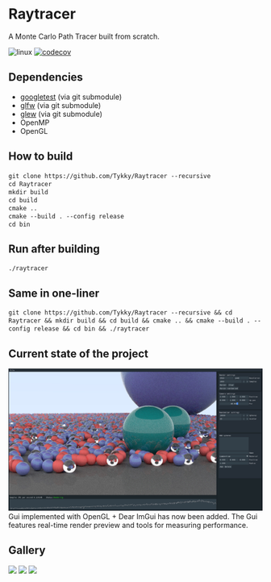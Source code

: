 # Raytracer

A Monte Carlo Path Tracer built from scratch.

![linux](https://github.com/Tykky/Raytracer/workflows/Linux/badge.svg)
[![codecov](https://codecov.io/gh/Tykky/Raytracer/branch/master/graph/badge.svg)](https://codecov.io/gh/Tykky/Raytracer)

## Dependencies
* [googletest](https://github.com/google/googletest) (via git submodule)
* [glfw](https://github.com/glfw/glfw) (via git submodule)
* [glew](https://github.com/nigels-com/glew) (via git submodule)
* OpenMP
* OpenGL

## How to build
````
git clone https://github.com/Tykky/Raytracer --recursive
cd Raytracer
mkdir build
cd build
cmake ..
cmake --build . --config release
cd bin
````
## Run after building
```
./raytracer
```

## Same in one-liner
```
git clone https://github.com/Tykky/Raytracer --recursive && cd Raytracer && mkdir build && cd build && cmake .. && cmake --build . --config release && cd bin && ./raytracer
```

## Current state of the project
![](doc/data/gui.png)
Gui implemented with OpenGL + Dear ImGui has now been added. The Gui features real-time render preview and tools for measuring performance. 

## Gallery

![](doc/data/renders/demo.png)
![](doc/data/renders/demo2.png)
![](doc/data/renders/image3.png)
